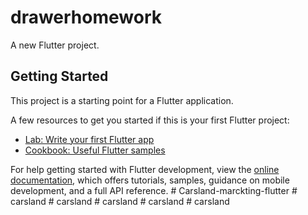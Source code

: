 # drawerhomework

A new Flutter project.

## Getting Started

This project is a starting point for a Flutter application.

A few resources to get you started if this is your first Flutter project:

- [Lab: Write your first Flutter app](https://docs.flutter.dev/get-started/codelab)
- [Cookbook: Useful Flutter samples](https://docs.flutter.dev/cookbook)

For help getting started with Flutter development, view the
[online documentation](https://docs.flutter.dev/), which offers tutorials,
samples, guidance on mobile development, and a full API reference.
#   C a r s l a n d - m a r c k t i n g - f l u t t e r  
 #   c a r s l a n d  
 #   c a r s l a n d  
 #   c a r s l a n d  
 #   c a r s l a n d  
 #   c a r s l a n d  
 